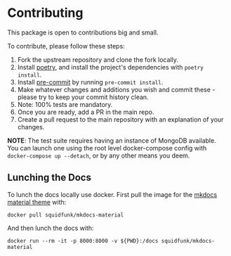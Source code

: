 # Contributing

This package is open to contributions big and small.

To contribute, please follow these steps:

1. Fork the upstream repository and clone the fork locally.
2. Install [poetry](https://python-poetry.org/), and install the project's dependencies with `poetry install`.
3. Install [pre-commit](https://pre-commit.com/) by running `pre-commit install`.
4. Make whatever changes and additions you wish and commit these - please try to keep your commit history clean.
5. Note: 100% tests are mandatory.
6. Once you are ready, add a PR in the main repo.
7. Create a pull request to the main repository with an explanation of your changes.

**NOTE**: The test suite requires having an instance of MongoDB available. You can launch one using the root level
docker-compose config with `docker-compose up --detach`, or by any other means you deem.

## Lunching the Docs

To lunch the docs locally use docker. First pull the image for the [mkdocs material theme](https://squidfunk.github.io/mkdocs-material/getting-started/) with:

```shell
docker pull squidfunk/mkdocs-material
```

And then lunch the docs with:

```shell
docker run --rm -it -p 8000:8000 -v ${PWD}:/docs squidfunk/mkdocs-material
```
